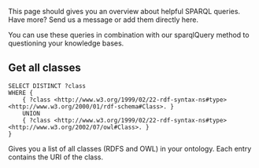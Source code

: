 This page should gives you an overview about helpful SPARQL queries. Have more? Send us a message or add them directly here. 

You can use these queries in combination with our sparqlQuery method to questioning your knowledge bases.

## Get all classes 

```
SELECT DISTINCT ?class
WHERE {
    { ?class <http://www.w3.org/1999/02/22-rdf-syntax-ns#type> <http://www.w3.org/2000/01/rdf-schema#Class>. }
    UNION
    { ?class <http://www.w3.org/1999/02/22-rdf-syntax-ns#type> <http://www.w3.org/2002/07/owl#Class>. }
}

```

Gives you a list of all classes (RDFS and OWL) in your ontology. Each entry contains the URI of the class. 